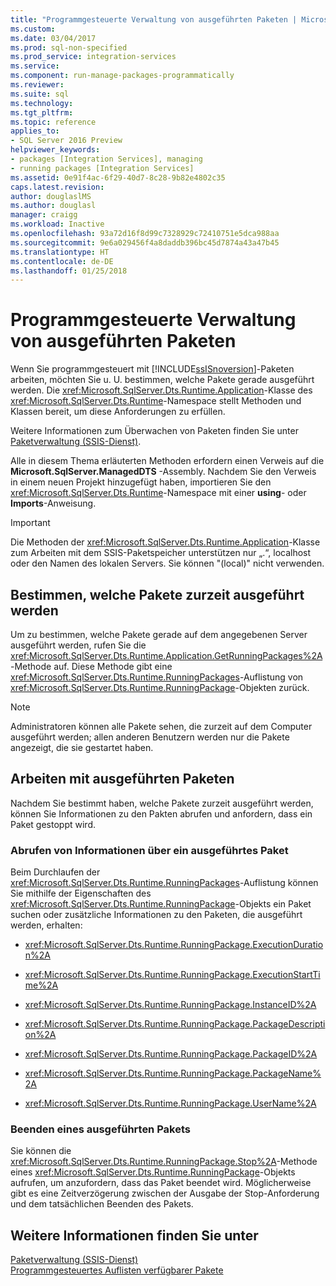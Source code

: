 ```yaml
---
title: "Programmgesteuerte Verwaltung von ausgeführten Paketen | Microsoft-Dokumentation"
ms.custom: 
ms.date: 03/04/2017
ms.prod: sql-non-specified
ms.prod_service: integration-services
ms.service: 
ms.component: run-manage-packages-programmatically
ms.reviewer: 
ms.suite: sql
ms.technology: 
ms.tgt_pltfrm: 
ms.topic: reference
applies_to:
- SQL Server 2016 Preview
helpviewer_keywords:
- packages [Integration Services], managing
- running packages [Integration Services]
ms.assetid: 0e91f4ac-6f29-40d7-8c28-9b82e4802c35
caps.latest.revision: 
author: douglaslMS
ms.author: douglasl
manager: craigg
ms.workload: Inactive
ms.openlocfilehash: 93a72d16f8d99c7328929c72410751e5dca988aa
ms.sourcegitcommit: 9e6a029456f4a8daddb396bc45d7874a43a47b45
ms.translationtype: HT
ms.contentlocale: de-DE
ms.lasthandoff: 01/25/2018
---
```

# <a name="managing-running-packages-programmatically"></a>Programmgesteuerte Verwaltung von ausgeführten Paketen
  Wenn Sie programmgesteuert mit [!INCLUDE[ssISnoversion](../../includes/ssisnoversion-md.md)]-Paketen arbeiten, möchten Sie u. U. bestimmen, welche Pakete gerade ausgeführt werden. Die <xref:Microsoft.SqlServer.Dts.Runtime.Application>-Klasse des <xref:Microsoft.SqlServer.Dts.Runtime>-Namespace stellt Methoden und Klassen bereit, um diese Anforderungen zu erfüllen.  
  
 Weitere Informationen zum Überwachen von Paketen finden Sie unter [Paketverwaltung &#40;SSIS-Dienst&#41;](../../integration-services/service/package-management-ssis-service.md).  
  
 Alle in diesem Thema erläuterten Methoden erfordern einen Verweis auf die **Microsoft.SqlServer.ManagedDTS** -Assembly. Nachdem Sie den Verweis in einem neuen Projekt hinzugefügt haben, importieren Sie den <xref:Microsoft.SqlServer.Dts.Runtime>-Namespace mit einer **using**- oder **Imports**-Anweisung.  
  
> [!IMPORTANT]  
>  Die Methoden der <xref:Microsoft.SqlServer.Dts.Runtime.Application>-Klasse zum Arbeiten mit dem SSIS-Paketspeicher unterstützen nur „.“, localhost oder den Namen des lokalen Servers. Sie können "(local)" nicht verwenden.  
  
## <a name="determining-which-packages-are-currently-running"></a>Bestimmen, welche Pakete zurzeit ausgeführt werden  
 Um zu bestimmen, welche Pakete gerade auf dem angegebenen Server ausgeführt werden, rufen Sie die <xref:Microsoft.SqlServer.Dts.Runtime.Application.GetRunningPackages%2A>-Methode auf. Diese Methode gibt eine <xref:Microsoft.SqlServer.Dts.Runtime.RunningPackages>-Auflistung von <xref:Microsoft.SqlServer.Dts.Runtime.RunningPackage>-Objekten zurück.  
  
> [!NOTE]  
>  Administratoren können alle Pakete sehen, die zurzeit auf dem Computer ausgeführt werden; allen anderen Benutzern werden nur die Pakete angezeigt, die sie gestartet haben.  
  
## <a name="working-with-running-packages"></a>Arbeiten mit ausgeführten Paketen  
 Nachdem Sie bestimmt haben, welche Pakete zurzeit ausgeführt werden, können Sie Informationen zu den Pakten abrufen und anfordern, dass ein Paket gestoppt wird.  
  
### <a name="getting-information-about-a-running-package"></a>Abrufen von Informationen über ein ausgeführtes Paket  
 Beim Durchlaufen der <xref:Microsoft.SqlServer.Dts.Runtime.RunningPackages>-Auflistung können Sie mithilfe der Eigenschaften des <xref:Microsoft.SqlServer.Dts.Runtime.RunningPackage>-Objekts ein Paket suchen oder zusätzliche Informationen zu den Paketen, die ausgeführt werden, erhalten:  
  
-   <xref:Microsoft.SqlServer.Dts.Runtime.RunningPackage.ExecutionDuration%2A>  
  
-   <xref:Microsoft.SqlServer.Dts.Runtime.RunningPackage.ExecutionStartTime%2A>  
  
-   <xref:Microsoft.SqlServer.Dts.Runtime.RunningPackage.InstanceID%2A>  
  
-   <xref:Microsoft.SqlServer.Dts.Runtime.RunningPackage.PackageDescription%2A>  
  
-   <xref:Microsoft.SqlServer.Dts.Runtime.RunningPackage.PackageID%2A>  
  
-   <xref:Microsoft.SqlServer.Dts.Runtime.RunningPackage.PackageName%2A>  
  
-   <xref:Microsoft.SqlServer.Dts.Runtime.RunningPackage.UserName%2A>  
  
### <a name="stopping-a-running-package"></a>Beenden eines ausgeführten Pakets  
 Sie können die <xref:Microsoft.SqlServer.Dts.Runtime.RunningPackage.Stop%2A>-Methode eines <xref:Microsoft.SqlServer.Dts.Runtime.RunningPackage>-Objekts aufrufen, um anzufordern, dass das Paket beendet wird. Möglicherweise gibt es eine Zeitverzögerung zwischen der Ausgabe der Stop-Anforderung und dem tatsächlichen Beenden des Pakets.  
  
## <a name="see-also"></a>Weitere Informationen finden Sie unter  
 [Paketverwaltung &#40;SSIS-Dienst&#41;](../../integration-services/service/package-management-ssis-service.md)   
 [Programmgesteuertes Auflisten verfügbarer Pakete](../../integration-services/run-manage-packages-programmatically/enumerating-available-packages-programmatically.md)  
  
  
